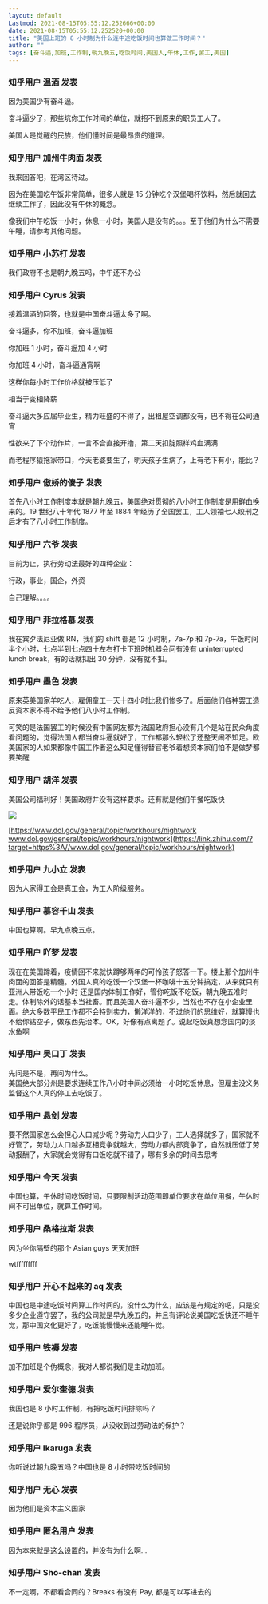```yaml
---
layout: default
Lastmod: 2021-08-15T05:55:12.252666+00:00
date: 2021-08-15T05:55:12.252520+00:00
title: "美国上班的 8 小时制为什么连中途吃饭时间也算做工作时间？"
author: ""
tags: [奋斗逼,加班,工作制,朝九晚五,吃饭时间,美国人,午休,工作,罢工,美国]
---
```



    
### 知乎用户 温酒 发表
    
因为美国少有奋斗逼。

奋斗逼少了，那些坑你工作时间的单位，就招不到原来的职员工人了。

美国人是觉醒的民族，他们懂时间是最昂贵的道理。
    
    
    
    
### 知乎用户 加州牛肉面 发表
    
我来回答吧，在湾区待过。

因为在美国吃午饭非常简单，很多人就是 15 分钟吃个汉堡喝杯饮料，然后就回去继续工作了，因此没有午休的概念。

像我们中午吃饭一小时，休息一小时，美国人是没有的。。。至于他们为什么不需要午睡，请参考其他问题。
    
    
    
    
### 知乎用户 小苏打 发表
    
我们政府不也是朝九晚五吗，中午还不办公
    
    
    
    
### 知乎用户  Cyrus 发表
    
接着温酒的回答，也就是中国奋斗逼太多了啊。

奋斗逼多，你不加班，奋斗逼加班

你加班 1 小时，奋斗逼加 4 小时

你加班 4 小时，奋斗逼通宵啊

这样你每小时工作价格就被压低了

相当于变相降薪

奋斗逼大多应届毕业生，精力旺盛的不得了，出租屋空调都没有，巴不得在公司通宵

性欲来了下个动作片，一言不合直接开撸，第二天扣腚照样鸡血满满

而老程序猿拖家带口，今天老婆要生了，明天孩子生病了，上有老下有小，能比？
    
    
    
    
### 知乎用户 傲娇的傻子​ 发表
    
首先八小时工作制度本就是朝九晚五，美国绝对贯彻的八小时工作制度是用鲜血换来的。19 世纪八十年代 1877 年至 1884 年经历了全国罢工，工人领袖七人绞刑之后才有了八小时工作制度。
    
    
    
    
### 知乎用户 六爷 发表
    
目前为止，执行劳动法最好的四种企业：

行政，事业，国企，外资

自己理解。。。。
    
    
    
    
### 知乎用户 菲拉格慕​ 发表
    
我在宾夕法尼亚做 RN，我们的 shift 都是 12 小时制，7a-7p 和 7p-7a，午饭时间半个小时，七点半到七点四十左右打卡下班时机器会问有没有 uninterrupted lunch break，有的话就扣出 30 分钟，没有就不扣。
    
    
    
    
### 知乎用户 墨色 发表
    
原来英美国家羊吃人，雇佣童工一天十四小时比我们惨多了。后面他们各种罢工造反资本家不得不给予他们八小时工作制。

可笑的是法国罢工的时候没有中国网友都为法国政府担心没有几个是站在民众角度看问题的，觉得法国人都当奋斗逼就好了，工作都那么轻松了还整天闹不知足。欧美国家的人如果都像中国工作者这么知足懂得替官老爷着想资本家们怕不是做梦都要笑醒
    
    
    
    
### 知乎用户 胡洋 发表
    
美国公司福利好！美国政府并没有这样要求。还有就是他们午餐吃饭快

![](https://images.weserv.nl/?url=https%3A//pic1.zhimg.com/50/v2-e191e29837391e06fe0568193d0fa375_720w.jpg%3Fsource%3D1940ef5c)

[https://www.dol.gov/general/topic/workhours/nightwork​www.dol.gov/general/topic/workhours/nightwork](https://link.zhihu.com/?target=https%3A//www.dol.gov/general/topic/workhours/nightwork)
    
    
    
    
### 知乎用户  九小立 发表
    
因为人家得工会是真工会，为工人阶级服务。
    
    
    
    
### 知乎用户 慕容千山 发表
    
中国也算啊。早九点晚五点。
    
    
    
    
### 知乎用户 吖梦 发表
    
现在在美国蹲着，疫情回不来就快蹲够两年的可怜孩子怒答一下。楼上那个加州牛肉面的回答是精髓。外国人真的吃饭一个汉堡一杯咖啡十五分钟搞定，从来就只有亚洲人带饭吃一个小时 还是国内体制工作好，管你吃饭不吃饭，朝九晚五准时走。体制除外的话基本当社畜。而且美国人奋斗逼不少，当然也不存在小企业里面。绝大多数平民工作都不会特别卖力，懒洋洋的，不过他们的思维好，就算慢也不给你钻空子，做东西先治本。OK，好像有点离题了。说起吃饭真想念国内的淡水鱼啊
    
    
    
    
### 知乎用户 吴口丁 发表
    
先问是不是，再问为什么。  
美国绝大部分州是要求连续工作八小时中间必须给一小时吃饭休息，但雇主没义务监督这个人真的停工去吃饭了。
    
    
    
    
### 知乎用户 悬剑 发表
    
要不然国家怎么会担心人口减少呢？劳动力人口少了，工人选择就多了，国家就不好管了，劳动力人口越多互相竞争就越大，劳动力都内部竞争了，自然就压低了劳动报酬了，大家就会觉得有口饭吃就不错了，哪有多余的时间去思考
    
    
    
    
### 知乎用户 今天 发表
    
中国也算，午休时间吃饭时间，只要限制活动范围即单位要求在单位用餐，午休时间不可出单位，就算工作时间。
    
    
    
    
### 知乎用户 桑格拉斯 发表
    
因为坐你隔壁的那个 Asian guys 天天加班

wtfffffffff
    
    
    
    
### 知乎用户  开心不起来的 aq 发表
    
中国也是中途吃饭时间算工作时间的，没什么为什么，应该是有规定的吧，只是没多少企业遵守罢了，我的公司就是早九晚五的，并且有评论说美国吃饭快还不睡午觉，那中国文化更好了，吃饭能慢慢来还能睡午觉。
    
    
    
    
### 知乎用户 铁褥 发表
    
加不加班是个伪概念，我对人都说我们是主动加班。
    
    
    
    
### 知乎用户 爱尔奎德 发表
    
我国也是 8 小时工作制，有把吃饭时间排除吗？

还是说你乎都是 996 程序员，从没收到过劳动法的保护？
    
    
    
    
### 知乎用户 Ikaruga 发表
    
你听说过朝九晚五吗？中国也是 8 小时带吃饭时间的
    
    
    
    
### 知乎用户 无心 发表
    
因为他们是资本主义国家
    
    
    
    
### 知乎用户 匿名用户 发表
    
因为本来就是这么设置的，并没有为什么啊…
    
    
    
    
### 知乎用户 Sho-chan 发表
    
不一定啊，不都看合同的？Breaks 有没有 Pay, 都是可以写进去的
    
    
    

